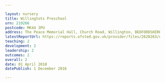 ```yaml
---

layout: nursery
title: Willingtots Preschool
urn: 219266
postcode: MK44 3PU
address: The Peace Memorial Hall, Church Road, Willington, BEDFORDSHIRE, MK44 3PU
latestReportUrl: https://reports.ofsted.gov.uk/provider/files/2628263/urn/219266.pdf
teaching: 2
development: 2
leadership: 2
outcomes: 2
overall: 2
date: 01 April 2018 
datePublish: 1 December 2016

---
```

